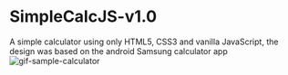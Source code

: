 # SimpleCalcJS-v1.0
A simple calculator using only HTML5, CSS3 and vanilla JavaScript, the design was based on the android Samsung calculator app
![gif-sample-calculator](https://github.com/geovannewashington/SimpleCalcJS-v1.0/assets/156543114/cda663ed-f8bd-43f9-9256-5f9444293609)
